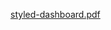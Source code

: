 
[styled-dashboard.pdf](https://github.com/idaliaramos/patient-dashboard/files/1904925/styled-dashboard.pdf)
